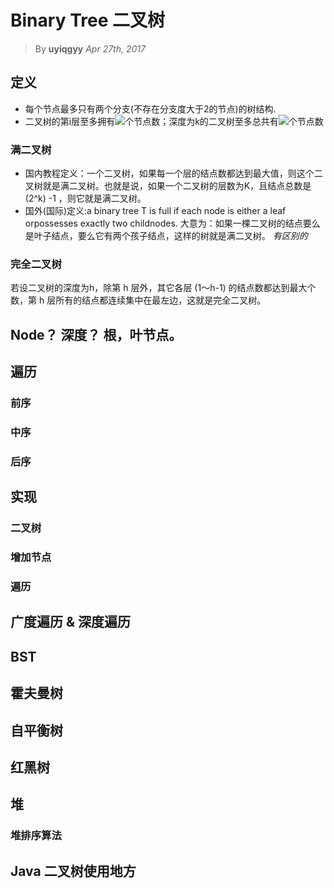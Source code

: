 # Binary Tree 二叉树
> By __uyiqgyy__
> _Apr 27th, 2017_
## 定义
- 每个节点最多只有两个分支(不存在分支度大于2的节点)的树结构.
- 二叉树的第i层至多拥有<img src="http://chart.googleapis.com/chart?cht=tx&chl=$2^{i-1}$" style="border:none;">个节点数；深度为k的二叉树至多总共有<img src="http://chart.googleapis.com/chart?cht=tx&chl=$2^{k%2B1}-1$" style="border:none;">个节点数
### 满二叉树
- 国内教程定义：一个二叉树，如果每一个层的结点数都达到最大值，则这个二叉树就是满二叉树。也就是说，如果一个二叉树的层数为K，且结点总数是(2^k) -1 ，则它就是满二叉树。
- 国外(国际)定义:a binary tree T is full if each node is either a leaf orpossesses exactly two childnodes.
大意为：如果一棵二叉树的结点要么是叶子结点，要么它有两个孩子结点，这样的树就是满二叉树。
_有区别的_
### 完全二叉树
若设二叉树的深度为h，除第 h 层外，其它各层 (1～h-1) 的结点数都达到最大个数，第 h 层所有的结点都连续集中在最左边，这就是完全二叉树。
## Node？ 深度？ 根，叶节点。
## 遍历
### 前序
### 中序
### 后序
## 实现
### 二叉树
### 增加节点
### 遍历
## 广度遍历 & 深度遍历
## BST 
## 霍夫曼树
## 自平衡树
## 红黑树
## 堆
### 堆排序算法
## Java 二叉树使用地方
